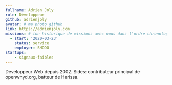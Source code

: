 ```yaml
---
fullname: Adrien Joly
role: Développeur
github: adrienjoly
avatar: # ma photo github
link: https://adrienjoly.com
missions: # ton historique de missions avec nous dans l'ordre chronologique. Remplis déjà la première pour commencer !
  - start: '2020-03-23'
    status: service
    employer: SHODO
startups:
    - signaux-faibles
---
```


Développeur Web depuis 2002. Sides: contributeur principal de openwhyd.org, batteur de Harissa.
